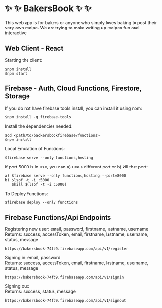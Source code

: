 # :sparkles: :sparkles: BakersBook :sparkles: :sparkles:

This web app is for bakers or anyone who simply loves baking to post their very own recipe.
We are trying to make writing up recipes fun and interactive!

## Web Client - React  
Starting the client:  
```
$npm install
$npm start
```

## Firebase - Auth, Cloud Functions, Firestore, Storage
If you do not have firebase tools install, you can install it using npm:   
```
$npm install -g firebase-tools
```

Install the dependencies needed:  
```
$cd <path/to/backersbookfirebase/functions>
$npm install
```

Local Emulation of Functions:
```
$firebase serve --only functions,hosting
```

if port 5000 is in use, you can a) use a different port or b) kill that port:  
```
a) $firebase serve --only functions,hosting --port=8000
b) $lsof -t -i :5000
   $kill $(lsof -t -i :5000)
```

To Deploy Functions:  
```    
$firebase deploy --only functions
```    


## Firebase Functions/Api Endpoints

Registering new user: email, password, firstname, lastname, username        
Returns: success, accessToken, email, firstname, lastname, username, status, message
```
https://bakersbook-74fd9.firebaseapp.com/api/v1/register
```

Signing in: email, password         
Returns: success, accessToken, email, firstname, lastname, username, status, message
```
https://bakersbook-74fd9.firebaseapp.com/api/v1/signin
```

Signing out:     
Returns: success, status, message       
```
https://bakersbook-74fd9.firebaseapp.com/api/v1/signout
```


